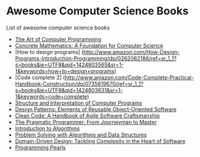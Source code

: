# Awesome Computer Science Books
List of awesome computer science books
  - [The Art of Computer Programming](http://www.amazon.com/Computer-Programming-Volumes-1-4A-Boxed/dp/0321751043/ref=dp_ob_title_bk)
  - [Concrete Mathematics: A Foundation for Computer Science](http://www.amazon.com/Concrete-Mathematics-Foundation-Computer-Science/dp/0201558025/ref=pd_sim_b_1?ie=UTF8&refRID=0HP318GZCA6BK9W8Y2PS)
  - [How to design programs] (http://www.amazon.com/How-Design-Programs-Introduction-Programming/dp/0262062186/ref=sr_1_1?s=books&ie=UTF8&qid=1424803565&sr=1-1&keywords=how+to+design+programs)
  - [Code complete 2] (http://www.amazon.com/Code-Complete-Practical-Handbook-Construction/dp/0735619670/ref=sr_1_1?s=books&ie=UTF8&qid=1424803631&sr=1-1&keywords=code+complete)
  - [Structure and Interpretation of Computer Programs](http://www.amazon.com/Structure-Interpretation-Computer-Programs-Engineering/dp/0262510871/ref=sr_1_1?s=books&ie=UTF8&qid=1424803687&sr=1-1&keywords=structure+and+interpretation+of+computer+programs)
  - [Design Patterns: Elements of Reusable Object-Oriented Software ](http://www.amazon.com/Design-Patterns-Elements-Reusable-Object-Oriented-ebook/dp/B000SEIBB8)
  - [Clean Code: A Handbook of Agile Software Craftsmanship](http://www.amazon.com/Clean-Code-Handbook-Software-Craftsmanship-ebook/dp/B001GSTOAM/ref=sr_1_1?s=digital-text&ie=UTF8&qid=1424803832&sr=1-1&keywords=Clean+Code)
  - [The Pragmatic Programmer: From Journeyman to Master ](http://www.amazon.com/Pragmatic-Programmer-Journeyman-Master/dp/020161622X/ref=sr_1_1?ie=UTF8&qid=1424803894&sr=8-1&keywords=The+Pragmatic+Programmer)
  - [Introduction to Algorithms](http://www.amazon.com/Introduction-Algorithms-3rd-Thomas-Cormen/dp/0262033844/ref=sr_1_1?ie=UTF8&qid=1424943742&sr=8-1&keywords=introduction+to+algorithms)
  - [Problem Solving with Algorithms and Data Structures](http://interactivepython.org/runestone/static/pythonds/index.html)
  - [Domain-Driven Design: Tackling Complexity in the Heart of Software](http://www.amazon.com/dp/0321125215/ref=wl_it_dp_o_pC_nS_ttl?_encoding=UTF8&colid=107R8GWI99MFE&coliid=I9B46LRIFSTB9)
  - [Programming Pearls](http://www.amazon.com/Programming-Pearls-2nd-Edition-Bentley/dp/0201657880)

